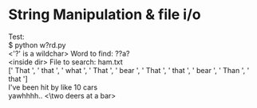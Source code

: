 # String Manipulation & file i/o

Test:
<br> $ python w\?rd.py
<br> <'?' is a wildchar> Word to find: ??a?
<br> &lt;inside dir&gt; File to search: ham.txt
<br> [' That ', ' that ', ' what ', ' That ', ' bear ', ' That ', ' that ', ' bear ', ' Than ', ' that ']
<br> I've been hit by like 10 cars
<br> &Tab; &#9; yawhhhh.. <\two deers at a bar>

